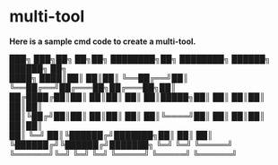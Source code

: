 # multi-tool
**Here is a sample cmd code to create a multi-tool.**



███╗   ███╗██╗   ██╗██╗  ████████╗██╗   ████████╗ ██████╗  ██████╗ ██╗     
████╗ ████║██║   ██║██║  ╚══██╔══╝██║   ╚══██╔══╝██╔═══██╗██╔═══██╗██║     
██╔████╔██║██║   ██║██║     ██║   ██║█████╗██║   ██║   ██║██║   ██║██║     
██║╚██╔╝██║██║   ██║██║     ██║   ██║╚════╝██║   ██║   ██║██║   ██║██║     
██║ ╚═╝ ██║╚██████╔╝███████╗██║   ██║      ██║   ╚██████╔╝╚██████╔╝███████╗
╚═╝     ╚═╝ ╚═════╝ ╚══════╝╚═╝   ╚═╝      ╚═╝    ╚═════╝  ╚═════╝ ╚══════╝
